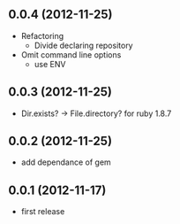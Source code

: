 ## 0.0.4 (2012-11-25)

* Refactoring
    * Divide declaring repository
* Omit command line options
    * use ENV

## 0.0.3 (2012-11-25)

* Dir.exists? -> File.directory? for ruby 1.8.7

## 0.0.2 (2012-11-25)

* add dependance of gem

## 0.0.1 (2012-11-17)

* first release
